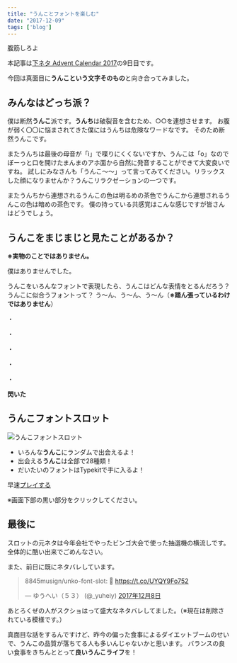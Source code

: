 ```yaml
---
title: "うんことフォントを楽しむ"
date: "2017-12-09"
tags: ['blog']
---
```


腹筋しろよ

本記事は[下ネタ Advent Calendar 2017](https://adventar.org/calendars/2782)の9日目です。

今回は真面目に**うんこという文字そのもの**と向き合ってみました。

## みんなはどっち派？

僕は断然**うんこ**派です。**うんち**は破裂音を含むため、○○を連想させます。 お腹が弱く〇〇に悩まされてきた僕にはうんちは危険なワードなです。 そのため断然うんこです。

またうんちは最後の母音が「i」で喋りにくくないですか、うんこは「o」なのでぼーっと口を開けたまんまのアホ面から自然に発音することができて大変良いですね。 試しにみなさんも「うんこ〜〜」って言ってみてください。リラックスした顔になりませんか？うんこリラクゼーションの一つです。

またうんちから連想されるうんこの色は明るめの茶色でうんこから連想されるうんこの色は暗めの茶色です。 僕の持っている共感覚はこんな感じですが皆さんはどうでしょう。

## うんこをまじまじと見たことがあるか？

**※実物のことではありません。**

僕はありませんでした。

うんこをいろんなフォントで表現したら、うんこはどんな表情をとるんだろう？うんこに似合うフォントって？ う〜ん、う〜ん、う〜ん（**※踏ん張っているわけではありません**）

・

・

・

・

・

**閃いた**

## うんこフォントスロット

![うんこフォントスロット](/assets/images/2017/12/unko.jpg)

- いろんな**うんこ**にランダムで出会えるよ！
- 出会える**うんこ**は全部で28種類！
- だいたいのフォントはTypekitで手に入るよ！

早速[プレイする](https://8845musign.github.io/unko-font-slot/)

※画面下部の黒い部分をクリックしてください。

## 最後に

スロットの元ネタは今年会社でやったビンゴ大会で使った抽選機の横流しです。 全体的に酷い出来でごめんなさい。

また、前日に既にネタバレしています。

<blockquote class="twitter-tweet" data-lang="ja"><p dir="ltr" lang="da">8845musign/unko-font-slot: 💩 <a href="https://t.co/UYQY9Fo752">https://t.co/UYQY9Fo752</a></p>— ゆうへい（５３） (@_yuheiy) <a href="https://twitter.com/_yuheiy/status/938938902320070656?ref_src=twsrc%5Etfw">2017年12月8日</a></blockquote>
<script async src="https://platform.twitter.com/widgets.js" charset="utf-8"></script>

あとろくぜの人がスクショはって盛大なネタバレしてました。（※現在は削除されている模様です。）

真面目な話をするんですけど、昨今の偏った食事によるダイエットブームのせいで、うんこの品質が落ちてる人も多いんじゃないかと思います。 バランスの良い食事をきちんととって**良いうんこライフ**を！
